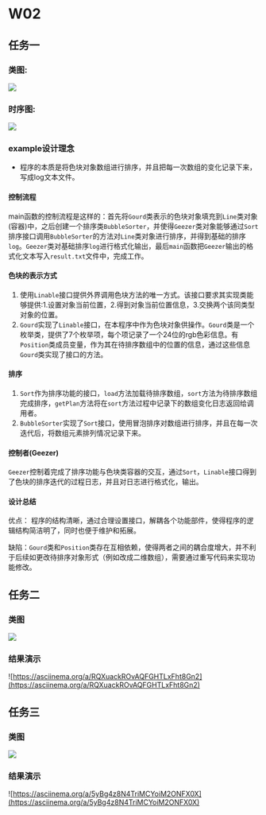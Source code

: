 # W02

## 任务一
### 类图:
![](http://www.plantuml.com/plantuml/proxy?cache=no&src=https://raw.githubusercontent.com/jwork-2021/jw02-NJUOYX/master/work/uml/objs.pu)

### 时序图:
![](http://www.plantuml.com/plantuml/proxy?cache=no&src=https://raw.githubusercontent.com/jwork-2021/jw02-NJUOYX/master/work/uml/timeline.pu)

### example设计理念

* 程序的本质是将色块对象数组进行排序，并且把每一次数组的变化记录下来，写成log文本文件。

#### 控制流程
main函数的控制流程是这样的：首先将```Gourd```类表示的色块对象填充到```Line```类对象(容器)中，之后创建一个排序类```BubbleSorter```，并使得```Geezer```类对象能够通过```Sort```排序接口调用```BubbleSorter```的方法对```Line```类对象进行排序，并得到基础的排序```log```。```Geezer```类对基础排序```log```进行格式化输出，最后```main```函数把```Geezer```输出的格式化文本写入```result.txt```文件中，完成工作。

#### 色块的表示方式
1. 使用```Linable```接口提供外界调用色块方法的唯一方式。该接口要求其实现类能够提供:1.设置对象当前位置，2.得到对象当前位置信息，3.交换两个该同类型对象的位置。
2. ```Gourd```实现了```Linable```接口，在本程序中作为色块对象供操作。```Gourd```类是一个枚举类，提供了7个枚举项，每个项记录了一个24位的rgb色彩信息。有```Position```类成员变量，作为其在待排序数组中的位置的信息，通过这些信息```Gourd```类实现了接口的方法。


#### 排序
1. ```Sort```作为排序功能的接口，```load```方法加载待排序数组，```sort```方法为待排序数组完成排序，```getPlan```方法将在```sort```方法过程中记录下的数组变化日志返回给调用者。
2. ```BubbleSorter```实现了```Sort```接口，使用冒泡排序对数组进行排序，并且在每一次迭代后，将数组元素排列情况记录下来。


#### 控制者(Geezer)
```Geezer```控制着完成了排序功能与色块类容器的交互，通过```Sort```，```Linable```接口得到了色块的排序迭代的过程日志，并且对日志进行格式化，输出。


#### 设计总结
优点： 程序的结构清晰，通过合理设置接口，解耦各个功能部件，使得程序的逻辑结构简洁明了，同时也便于维护和拓展。

缺陷：```Gourd```类和```Position```类存在互相依赖，使得两者之间的耦合度增大，并不利于后续如更改待排序对象形式（例如改成二维数组），需要通过重写代码来实现功能修改。

## 任务二

### 类图
![](http://www.plantuml.com/plantuml/proxy?cache=no&src=https://raw.githubusercontent.com/jwork-2021/jw02-NJUOYX/master/work/uml/task2.pu)
### 结果演示
![https://asciinema.org/a/RQXuackROvAQFGHTLxFht8Gn2](https://asciinema.org/a/RQXuackROvAQFGHTLxFht8Gn2)

## 任务三

### 类图
![](http://www.plantuml.com/plantuml/proxy?cache=no&src=https://raw.githubusercontent.com/jwork-2021/jw02-NJUOYX/master/work/uml/task3.pu)
### 结果演示
![https://asciinema.org/a/5yBg4z8N4TriMCYoiM2ONFX0X](https://asciinema.org/a/5yBg4z8N4TriMCYoiM2ONFX0X)
